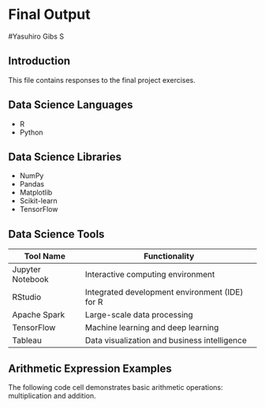 # Final Output

#Yasuhiro Gibs S

## Introduction
This file contains responses to the final project exercises.

## Data Science Languages
- R
- Python

## Data Science Libraries
- NumPy
- Pandas
- Matplotlib
- Scikit-learn
- TensorFlow

## Data Science Tools

| Tool Name        | Functionality                          |
|-----------------|--------------------------------------|
| Jupyter Notebook | Interactive computing environment   |
| RStudio         | Integrated development environment (IDE) for R |
| Apache Spark    | Large-scale data processing         |
| TensorFlow      | Machine learning and deep learning  |
| Tableau         | Data visualization and business intelligence |

## Arithmetic Expression Examples
The following code cell demonstrates basic arithmetic operations: multiplication and addition.